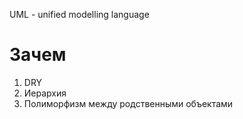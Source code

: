 UML - unified modelling language   
# Зачем
1. DRY
2. Иерархия
3. Полиморфизм между родственными объектами